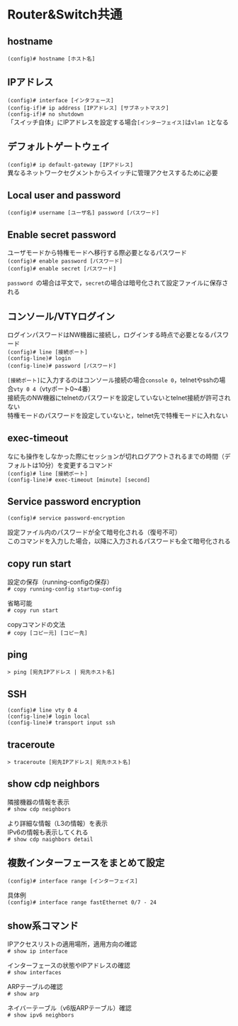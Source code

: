 # Router&Switch共通

## hostname
`(config)# hostname [ホスト名]`

## IPアドレス
`(config)# interface [インタフェース]`  
`(config-if)# ip address [IPアドレス] [サブネットマスク]`  
`(config-if)# no shutdown`  
「スイッチ自体」にIPアドレスを設定する場合`[インターフェイス]`は`vlan 1`となる

## デフォルトゲートウェイ
`(config)# ip default-gateway [IPアドレス]`  
異なるネットワークセグメントからスイッチに管理アクセスするために必要

## Local user and password
`(config)# username [ユーザ名] password [パスワード]`

## Enable secret password
ユーザモードから特権モードへ移行する際必要となるパスワード  
`(config)# enable password [パスワード]`  
`(config)# enable secret [パスワード]`

`password `の場合は平文で，`secret`の場合は暗号化されて設定ファイルに保存される

## コンソール/VTYログイン
ログインパスワードはNW機器に接続し，ログインする時点で必要となるパスワード  
`(config)# line [接続ポート]`  
`(config-line)# login`  
`(config-line)# password [パスワード]`

`[接続ポート]`に入力するのはコンソール接続の場合`console 0`，telnetやsshの場合`vty 0 4`（vtyポート0~4番）  
接続先のNW機器にtelnetのパスワードを設定していないとtelnet接続が許可されない  
特権モードのパスワードを設定していないと，telnet先で特権モードに入れない

## exec-timeout
なにも操作をしなかった際にセッションが切れログアウトされるまでの時間（デフォルトは10分）を変更するコマンド  
`(config)# line [接続ポート]`  
`(config-line)# exec-timeout [minute] [second]`

## Service password encryption
`(config)# service password-encryption`

設定ファイル内のパスワードが全て暗号化される（復号不可）  
このコマンドを入力した場合，以降に入力されるパスワードも全て暗号化される

## copy run start
設定の保存（running-configの保存）  
`# copy running-config startup-config`

省略可能  
`# copy run start`

copyコマンドの文法  
`# copy [コピー元] [コピー先]`

## ping
`> ping [宛先IPアドレス | 宛先ホスト名]`

## SSH
`(config)# line vty 0 4`  
`(config-line)# login local`  
`(config-line)# transport input ssh `

## traceroute
`> traceroute [宛先IPアドレス| 宛先ホスト名]`

## show cdp neighbors
隣接機器の情報を表示  
`# show cdp neighbors`

より詳細な情報（L3の情報）を表示  
IPv6の情報も表示してくれる  
`# show cdp naighbors detail`

## 複数インターフェースをまとめて設定
`(config)# interface range [インターフェイス]`

具体例  
`(config)# interface range fastEthernet 0/7 - 24`

## show系コマンド
IPアクセスリストの適用場所，適用方向の確認  
`# show ip interface`

インターフェースの状態やIPアドレスの確認  
`# show interfaces`

ARPテーブルの確認  
`# show arp`

ネイバーテーブル（v6版ARPテーブル）確認  
`# show ipv6 neighbors`

